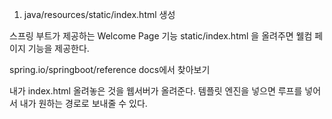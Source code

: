 1. java/resources/static/index.html 생성

스프링 부트가 제공하는 Welcome Page 기능
static/index.html 을 올려주면 웰컴 페이지 기능을 제공한다.

spring.io/springboot/reference docs에서 찾아보기

내가 index.html 올려놓은 것을 웹서버가 올려준다.
템플릿 엔진을 넣으면 루프를 넣어서 내가 원하는 경로로 보내줄 수 있다.


